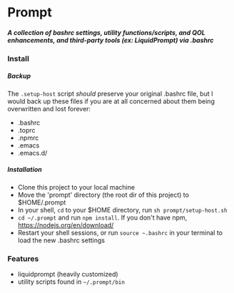 # Prompt

##### A collection of bashrc settings, utility functions/scripts, and QOL enhancements, and third-party tools (ex: LiquidPrompt) via .bashrc

### Install 
##### Backup
The `.setup-host` script _should_ preserve your original .bashrc file, but I would back up these files if you are at all concerned about them being overwritten and lost forever:
 - .bashrc
 - .toprc
 - .npmrc
 - .emacs
 - .emacs.d/

##### Installation 
 - Clone this project to your local machine
 - Move the 'prompt' directory (the root dir of this project) to $HOME/.prompt
 - In your shell, `cd` to your $HOME directory, run `sh prompt/setup-host.sh`
 - `cd ~/.prompt` and run `npm install`. If you don't have npm, https://nodejs.org/en/download/
 - Restart your shell sessions, or run `source ~.bashrc` in your terminal to load the new .bashrc settings
 
### Features
- liquidprompt (heavily customized)
- utility scripts found in `~/.prompt/bin`
